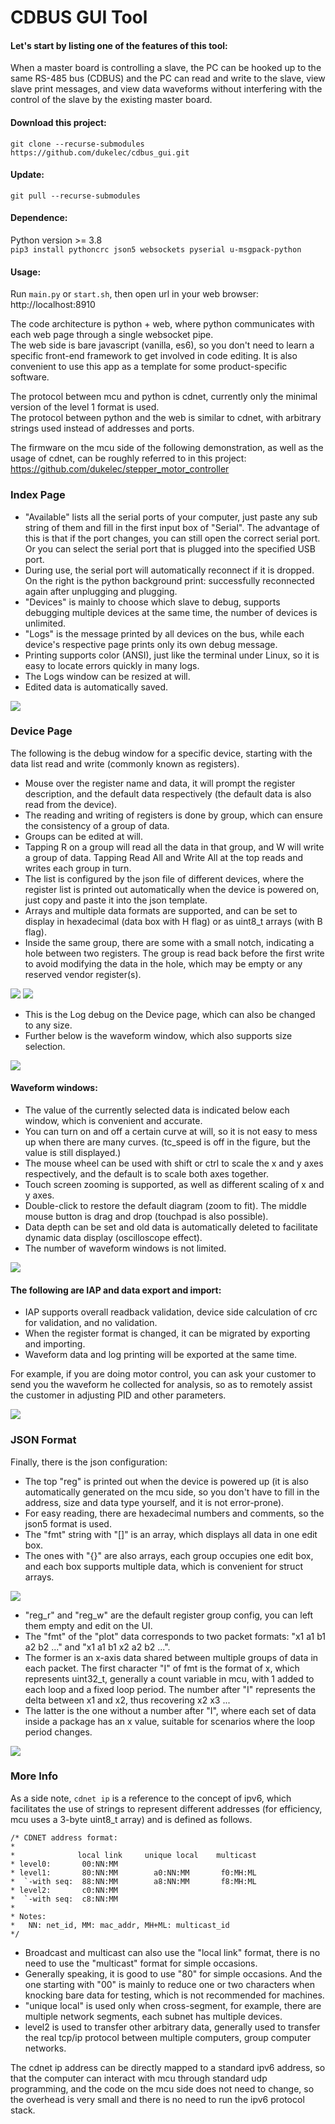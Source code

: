 CDBUS GUI Tool
=======================================

#### Let's start by listing one of the features of this tool:
When a master board is controlling a slave, the PC can be hooked up to the same RS-485 bus (CDBUS) and the PC can read and write to the slave, view slave print messages, and view data waveforms without interfering with the control of the slave by the existing master board.


#### Download this project:
`git clone --recurse-submodules https://github.com/dukelec/cdbus_gui.git`

#### Update:
`git pull --recurse-submodules`


#### Dependence:
Python version >= 3.8  
`pip3 install pythoncrc json5 websockets pyserial u-msgpack-python`

#### Usage:
Run `main.py` or `start.sh`, then open url in your web browser: http://localhost:8910

The code architecture is python + web, where python communicates with each web page through a single websocket pipe.  
The web side is bare javascript (vanilla, es6), so you don't need to learn a specific front-end framework to get involved in code editing. It is also convenient to use this app as a template for some product-specific software.  

The protocol between mcu and python is cdnet, currently only the minimal version of the level 1 format is used.  
The protocol between python and the web is similar to cdnet, with arbitrary strings used instead of addresses and ports.  

The firmware on the mcu side of the following demonstration, as well as the usage of cdnet, can be roughly referred to in this project: https://github.com/dukelec/stepper_motor_controller  


### Index Page
 - "Available" lists all the serial ports of your computer, just paste any sub string of them and fill in the first input box of "Serial". The advantage of this is that if the port changes, you can still open the correct serial port. Or you can select the serial port that is plugged into the specified USB port.
 - During use, the serial port will automatically reconnect if it is dropped. On the right is the python background print: successfully reconnected again after unplugging and plugging.
 - "Devices" is mainly to choose which slave to debug, supports debugging multiple devices at the same time, the number of devices is unlimited.
 - "Logs" is the message printed by all devices on the bus, while each device's respective page prints only its own debug message.
 - Printing supports color (ANSI), just like the terminal under Linux, so it is easy to locate errors quickly in many logs.
 - The Logs window can be resized at will.
 - Edited data is automatically saved.

<img src="doc/p1.png">  


### Device Page
The following is the debug window for a specific device, starting with the data list read and write (commonly known as registers).
 - Mouse over the register name and data, it will prompt the register description, and the default data respectively (the default data is also read from the device).
 - The reading and writing of registers is done by group, which can ensure the consistency of a group of data.
 - Groups can be edited at will.
 - Tapping R on a group will read all the data in that group, and W will write a group of data. Tapping Read All and Write All at the top reads and writes each group in turn.
 - The list is configured by the json file of different devices, where the register list is printed out automatically when the device is powered on, just copy and paste it into the json template.
 - Arrays and multiple data formats are supported, and can be set to display in hexadecimal (data box with H flag) or as uint8_t arrays (with B flag).
 - Inside the same group, there are some with a small notch, indicating a hole between two registers. The group is read back before the first write to avoid modifying the data in the hole, which may be empty or any reserved vendor register(s).

<img src="doc/p2.png">  

<img src="doc/p3.png">  

 - This is the Log debug on the Device page, which can also be changed to any size.
 - Further below is the waveform window, which also supports size selection.

<img src="doc/p4.png">  


#### Waveform windows:
 - The value of the currently selected data is indicated below each window, which is convenient and accurate.
 - You can turn on and off a certain curve at will, so it is not easy to mess up when there are many curves. (tc_speed is off in the figure, but the value is still displayed.)
 - The mouse wheel can be used with shift or ctrl to scale the x and y axes respectively, and the default is to scale both axes together.
 - Touch screen zooming is supported, as well as different scaling of x and y axes.
 - Double-click to restore the default diagram (zoom to fit). The middle mouse button is drag and drop (touchpad is also possible).
 - Data depth can be set and old data is automatically deleted to facilitate dynamic data display (oscilloscope effect).
 - The number of waveform windows is not limited.

<img src="doc/p5.png">  

#### The following are IAP and data export and import:
 - IAP supports overall readback validation, device side calculation of crc for validation, and no validation.
 - When the register format is changed, it can be migrated by exporting and importing.
 - Waveform data and log printing will be exported at the same time.

For example, if you are doing motor control, you can ask your customer to send you the waveform he collected for analysis, so as to remotely assist the customer in adjusting PID and other parameters.

<img src="doc/p6.png">  


### JSON Format
Finally, there is the json configuration:
 - The top "reg" is printed out when the device is powered up (it is also automatically generated on the mcu side, so you don't have to fill in the address, size and data type yourself, and it is not error-prone).
 - For easy reading, there are hexadecimal numbers and comments, so the json5 format is used.
 - The "fmt" string with "[]" is an array, which displays all data in one edit box.
 - The ones with "{}" are also arrays, each group occupies one edit box, and each box supports multiple data, which is convenient for struct arrays.

<img src="doc/p7.png">  

 - "reg_r" and "reg_w" are the default register group config, you can left them empty and edit on the UI.
 - The "fmt" of the "plot" data corresponds to two packet formats: "x1 a1 b1 a2 b2 ..." and "x1 a1 b1 x2 a2 b2 ...".
 - The former is an x-axis data shared between multiple groups of data in each packet. The first character "I" of fmt is the format of x, which represents uint32_t, generally a count variable in mcu, with 1 added to each loop and a fixed loop period. The number after "I" represents the delta between x1 and x2, thus recovering x2 x3 ...
 - The latter is the one without a number after "I", where each set of data inside a package has an x value, suitable for scenarios where the loop period changes.

<img src="doc/p8.png">  


### More Info
As a side note, `cdnet ip` is a reference to the concept of ipv6, which facilitates the use of strings to represent different addresses (for efficiency, mcu uses a 3-byte uint8_t array) and is defined as follows.

```
/* CDNET address format:
*
*              local link     unique local    multicast
* level0:       00:NN:MM
* level1:       80:NN:MM        a0:NN:MM       f0:MH:ML
*  `-with seq:  88:NN:MM        a8:NN:MM       f8:MH:ML
* level2:       c0:NN:MM
*  `-with seq:  c8:NN:MM
*
* Notes:
*   NN: net_id, MM: mac_addr, MH+ML: multicast_id
*/
```

 - Broadcast and multicast can also use the "local link" format, there is no need to use the "multicast" format for simple occasions.
 - Generally speaking, it is good to use "80" for simple occasions. And the one starting with "00" is mainly to reduce one or two characters when knocking bare data for testing, which is not recommended for machines.
 - "unique local" is used only when cross-segment, for example, there are multiple network segments, each subnet has multiple devices.
 - level2 is used to transfer other arbitrary data, generally used to transfer the real tcp/ip protocol between multiple computers, group computer networks.

The cdnet ip address can be directly mapped to a standard ipv6 address, so that the computer can interact with mcu through standard udp programming, and the code on the mcu side does not need to change, so the overhead is very small and there is no need to run the ipv6 protocol stack.

